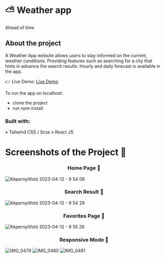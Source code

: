 # ⛅ Weather app 
Ahead of time

<h2> About the project </h2>
A Weather App website allows users to stay informed on the current, weather conditions. Providing features such as searching for a city that hints in advance the search results. Hourly and daily forecast is available in the app.

👉 Live Demo: [Live Demo](https://weather-app-mcrzx.vercel.app/)

To run the app on localhost:
- clone the project
- run npm install

<h3> Built with: </h3>
» Tailwind CSS / Scss
» React JS

# Screenshots of the Project 📸 
<h3 align='center'>Home Page 🏡</h3>

![Képernyőfotó 2023-04-12 - 9 54 08](https://user-images.githubusercontent.com/117686212/231376459-68e151fa-71d2-4c9a-8119-b081fa7b2ca4.png)
<h3 align='center'>Search Result 🔎</h3>

![Képernyőfotó 2023-04-12 - 9 54 29](https://user-images.githubusercontent.com/117686212/231376469-17a0482c-b86e-401e-91ca-eb0277d003ce.png)

<h3 align='center'>Favorites Page 🔆</h3>

![Képernyőfotó 2023-04-12 - 9 55 26](https://user-images.githubusercontent.com/117686212/231376471-1f8de64d-1167-497d-bb42-30f35fc72206.png)

<h3 align='center'>Responsive Mode 📱</h3>

![IMG_0479](https://user-images.githubusercontent.com/117686212/231392974-5d2bd959-3809-4a65-af3d-f5b83042e351.jpg)
![IMG_0480](https://user-images.githubusercontent.com/117686212/231392988-9e9e3a9e-e99b-4dff-85de-1d68891883c5.jpg)
![IMG_0481](https://user-images.githubusercontent.com/117686212/231392993-35edd135-8a01-4f39-a69e-0d3bae67c93b.jpg)

